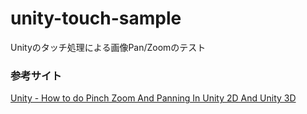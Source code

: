 # unity-touch-sample
Unityのタッチ処理による画像Pan/Zoomのテスト

### 参考サイト
[Unity - How to do Pinch Zoom And Panning In Unity 2D And Unity 3D](http://www.theappguruz.com/blog/pinch-zoom-panning-unity)

